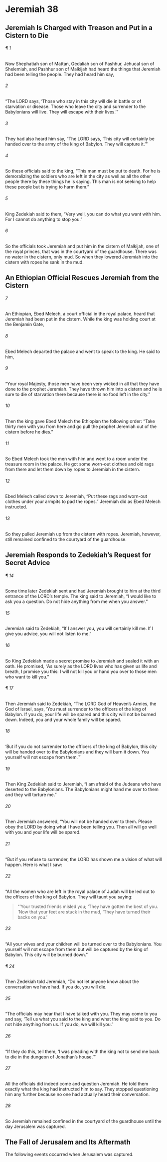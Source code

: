 # Jeremiah 38
## Jeremiah Is Charged with Treason and Put in a Cistern to Die
###### ¶ 1
Now Shephatiah son of Mattan, Gedaliah son of Pashhur, Jehucal son of Shelemiah, and Pashhur son of Malkijah had heard the things that Jeremiah had been telling the people. They had heard him say,
###### 2
“The LORD says, ‘Those who stay in this city will die in battle or of starvation or disease. Those who leave the city and surrender to the Babylonians will live. They will escape with their lives.’”
###### 3
They had also heard him say, “The LORD says, ‘This city will certainly be handed over to the army of the king of Babylon. They will capture it.’”
###### 4
So these officials said to the king, “This man must be put to death. For he is demoralizing the soldiers who are left in the city as well as all the other people there by these things he is saying. This man is not seeking to help these people but is trying to harm them.”
###### 5
King Zedekiah said to them, “Very well, you can do what you want with him. For I cannot do anything to stop you.”
###### 6
So the officials took Jeremiah and put him in the cistern of Malkijah, one of the royal princes, that was in the courtyard of the guardhouse. There was no water in the cistern, only mud. So when they lowered Jeremiah into the cistern with ropes he sank in the mud.
## An Ethiopian Official Rescues Jeremiah from the Cistern
###### 7
An Ethiopian, Ebed Melech, a court official in the royal palace, heard that Jeremiah had been put in the cistern. While the king was holding court at the Benjamin Gate,
###### 8
Ebed Melech departed the palace and went to speak to the king. He said to him,
###### 9
“Your royal Majesty, those men have been very wicked in all that they have done to the prophet Jeremiah. They have thrown him into a cistern and he is sure to die of starvation there because there is no food left in the city.”
###### 10
Then the king gave Ebed Melech the Ethiopian the following order: “Take thirty men with you from here and go pull the prophet Jeremiah out of the cistern before he dies.”
###### 11
So Ebed Melech took the men with him and went to a room under the treasure room in the palace. He got some worn-out clothes and old rags from there and let them down by ropes to Jeremiah in the cistern.
###### 12
Ebed Melech called down to Jeremiah, “Put these rags and worn-out clothes under your armpits to pad the ropes.” Jeremiah did as Ebed Melech instructed.
###### 13
So they pulled Jeremiah up from the cistern with ropes. Jeremiah, however, still remained confined to the courtyard of the guardhouse.
## Jeremiah Responds to Zedekiah’s Request for Secret Advice
###### ¶ 14
Some time later Zedekiah sent and had Jeremiah brought to him at the third entrance of the LORD’s temple. The king said to Jeremiah, “I would like to ask you a question. Do not hide anything from me when you answer.”
###### 15
Jeremiah said to Zedekiah, “If I answer you, you will certainly kill me. If I give you advice, you will not listen to me.”
###### 16
So King Zedekiah made a secret promise to Jeremiah and sealed it with an oath. He promised, “As surely as the LORD lives who has given us life and breath, I promise you this: I will not kill you or hand you over to those men who want to kill you.”
###### ¶ 17
Then Jeremiah said to Zedekiah, “The LORD God of Heaven’s Armies, the God of Israel, says, ‘You must surrender to the officers of the king of Babylon. If you do, your life will be spared and this city will not be burned down. Indeed, you and your whole family will be spared.
###### 18
‘But if you do not surrender to the officers of the king of Babylon, this city will be handed over to the Babylonians and they will burn it down. You yourself will not escape from them.’”
###### 19
Then King Zedekiah said to Jeremiah, “I am afraid of the Judeans who have deserted to the Babylonians. The Babylonians might hand me over to them and they will torture me.”
###### 20
Then Jeremiah answered, “You will not be handed over to them. Please obey the LORD by doing what I have been telling you. Then all will go well with you and your life will be spared.
###### 21
“But if you refuse to surrender, the LORD has shown me a vision of what will happen. Here is what I saw:
###### 22
“All the women who are left in the royal palace of Judah will be led out to the officers of the king of Babylon. They will taunt you saying:
> “‘Your trusted friends misled you;
> ‘They have gotten the best of you.
> ‘Now that your feet are stuck in the mud,
> ‘They have turned their backs on you.’
###### 23
“All your wives and your children will be turned over to the Babylonians. You yourself will not escape from them but will be captured by the king of Babylon. This city will be burned down.”
###### ¶ 24
Then Zedekiah told Jeremiah, “Do not let anyone know about the conversation we have had. If you do, you will die.
###### 25
“The officials may hear that I have talked with you. They may come to you and say, ‘Tell us what you said to the king and what the king said to you. Do not hide anything from us. If you do, we will kill you.’
###### 26
“If they do this, tell them, ‘I was pleading with the king not to send me back to die in the dungeon of Jonathan’s house.’”
###### 27
All the officials did indeed come and question Jeremiah. He told them exactly what the king had instructed him to say. They stopped questioning him any further because no one had actually heard their conversation.
###### 28
So Jeremiah remained confined in the courtyard of the guardhouse until the day Jerusalem was captured.
## The Fall of Jerusalem and Its Aftermath
The following events occurred when Jerusalem was captured.
